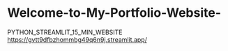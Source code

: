 # Welcome-to-My-Portfolio-Website-
PYTHON_STREAMLIT_15_MIN_WEBSITE
https://gvtt9dfbzhommbg49q6n9j.streamlit.app/
